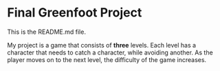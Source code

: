 # Final Greenfoot Project
This is the README.md file.

My project is a game that consists of **three** levels.
Each level has a character that needs to catch a character, while avoiding another.
As the player moves on to the next level, the difficulty of the game increases.
